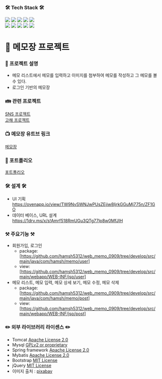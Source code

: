 
### <b>🛠 Tech Stack 🛠</b>
<img src="https://img.shields.io/badge/HTML5-E34F26?style=flat-square&logo=HTML5&logoColor=white"/></a> 
<img src="https://img.shields.io/badge/CSS3-1572B6?style=flat-square&logo=CSS3&logoColor=white"/></a>
<img src="https://img.shields.io/badge/JavaScript-F7DF1E?style=flat-square&logo=JavaScript&logoColor=white"/></a> 
<img src="https://img.shields.io/badge/Java-orange?style=flat-square&logo=JAVA&logoColor=white"/></a> 
<img src="https://img.shields.io/badge/JQUERY-47A248?style=flat-square&logo=JQUERY&logoColor=white"/></a>  
<img src="https://img.shields.io/badge/MYSQL-1572B6?style=flat-square&logo=MYSQL&logoColor=white"/></a>
<img src="https://img.shields.io/badge/SPRING-47A248?style=flat-square&logo=SPRING&logoColor=white"/></a> 
<img src="https://img.shields.io/badge/Amazon AWS-232F3E?style=flat-square&logo=Amazon%20AWS&logoColor=white"/></a>
<img src="https://img.shields.io/badge/ECLIPSE-3766AB?style=flat-square&logo=ECLIPSE&logoColor=white"/></a>
<img src="https://img.shields.io/badge/-Github-000000?style=flat&logo=Github"/>


# 💌 메모장 프로젝트
### 🐸 프로젝트 설명

* 메모 리스트에서 메모를 입력하고 이미지를 첨부하여 메모를 작성하고 그 메모를 볼 수 있다.
* 로그인 기반의 메모장

### :family: 관련 프로젝트
[SNS 프로젝트](https://github.com/hamsh5312/snsProject) <br>
[고해 프로젝트](https://github.com/hamsh5312/solution_project) 

### :tv: 메모장 유트브 링크
[메모장](https://www.youtube.com/watch?v=Kx9jVxJ-0FY)

### :truck:  포트폴리오 <br>
[포트폴리오](https://github.com/hamsh5312/web_memo_0909/blob/develop/MemoPortfolio.pdf)

### <b>🛠 설계 🛠</b>
* UI 기획<br>
https://ovenapp.io/view/TW9NvSWNJwPUsZEjiw8ljrkGGuMj775n/ZF1GO
* 데이터 베이스, URL 설계<br>
https://1drv.ms/x/s!Amrf518RmUGu3QTg77lp8w0MfJIH

### :hammer_and_pick: 주요기능 :hammer_and_pick:
* 회원가입, 로그인
  * package: [https://github.com/hamsh5312/web_memo_0909/tree/develop/src/main/java/com/hamsh/memo/user]
  * view: [https://github.com/hamsh5312/web_memo_0909/tree/develop/src/main/webapp/WEB-INF/jsp/user]
* 메모 리스트, 메모 입력, 메모 상세 보기, 메모 수정, 메모 삭제  
  * package: [https://github.com/hamsh5312/web_memo_0909/tree/develop/src/main/java/com/hamsh/memo/post]
  * view: [https://github.com/hamsh5312/web_memo_0909/tree/develop/src/main/webapp/WEB-INF/jsp/post]
  
### :pencil2: 외부 라이브러리 라이센스 :pencil2:
* Tomcat [Apache License 2.0](https://www.apache.org/licenses/LICENSE-2.0)
* Mysql [GPLv2 or proprietary](https://www.gnu.org/licenses/gpl-3.0.html)
* Spring framework [Apache License 2.0](https://www.apache.org/licenses/LICENSE-2.0)
* Mybatis [Apache License 2.0](https://www.apache.org/licenses/LICENSE-2.0)
* Bootstrap [MIT License](https://opensource.org/licenses/MIT)
* jQuery [MIT License](https://opensource.org/licenses/MIT)
* 이미지 출처 : [pixabay](https://pixabay.com/ko/)
 
